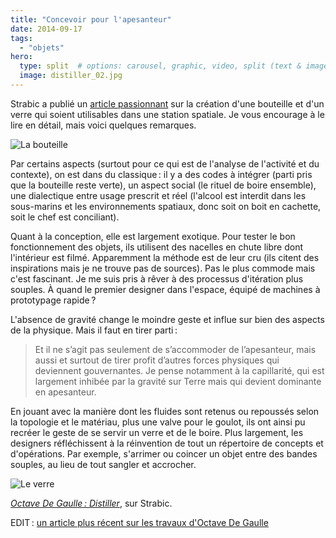 ```yaml
---
title: "Concevoir pour l'apesanteur"
date: 2014-09-17
tags:
  - "objets"
hero:
  type: split  # options: carousel, graphic, video, split (text & image)
  image: distiller_02.jpg
---
```


Strabic a publié un [article passionnant](http://strabic.fr/Octave-De-Gaulle-Distiller) sur la création d'une bouteille et d'un verre qui soient utilisables dans une station spatiale. Je vous encourage à le lire en détail, mais voici quelques remarques.

![La bouteille](/assets/images/distiller_02.jpg " La bouteille – Crédits photo : Tanguy Masson, Basile de Gaulle")

Par certains aspects (surtout pour ce qui est de l'analyse de l'activité et du contexte), on est dans du classique : il y a des codes à intégrer (parti pris que la bouteille reste verte), un aspect social (le rituel de boire ensemble), une dialectique entre usage prescrit et réel (l'alcool est interdit dans les sous-marins et les environnements spatiaux, donc soit on boit en cachette, soit le chef est conciliant).

Quant à la conception, elle est largement exotique. Pour tester le bon fonctionnement des objets, ils utilisent des nacelles en chute libre dont l'intérieur est filmé. Apparemment la méthode est de leur cru (ils citent des inspirations mais je ne trouve pas de sources). Pas le plus commode mais c'est fascinant. Je me suis pris à rêver à des processus d'itération plus souples. À quand le premier designer dans l'espace, équipé de machines à prototypage rapide ?

L'absence de gravité change le moindre geste et influe sur bien des aspects de la physique. Mais il faut en tirer parti :

> Et il ne s’agit pas seulement de s’accommoder de l’apesanteur, mais aussi et surtout de tirer profit d’autres forces physiques qui deviennent gouvernantes. Je pense notamment à la capillarité, qui est largement inhibée par la gravité sur Terre mais qui devient dominante en apesanteur.

En jouant avec la manière dont les fluides sont retenus ou repoussés selon la topologie et le matériau, plus une valve pour le goulot, ils ont ainsi pu recréer le geste de se servir un verre et de le boire. Plus largement, les designers réfléchissent à la réinvention de tout un répertoire de concepts et d'opérations. Par exemple, s'arrimer ou coincer un objet entre des bandes souples, au lieu de tout sangler et accrocher.

![Le verre](/assets/images/distiller_verre_02-2.jpg " Le verre – Crédits photo : Tanguy Masson, Basile de Gaulle")

_[Octave De Gaulle : Distiller](http://strabic.fr/Octave-De-Gaulle-Distiller)_, sur Strabic.

EDIT : [un article plus récent sur les travaux d'Octave De Gaulle](https://www.lemonde.fr/m-design-deco/article/2016/02/03/octave-de-gaulle-le-designer-a-la-conquete-de-l-espace_4858515_4497702.html)
